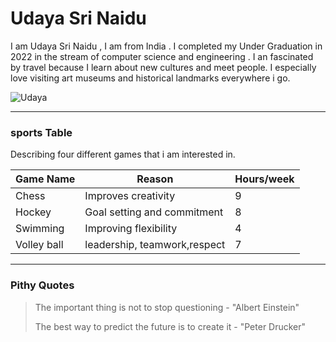 # Udaya Sri Naidu

I am Udaya Sri Naidu , I am from India . I completed my Under Graduation in 2022 in the stream of computer science and engineering . I an fascinated by travel because I learn about new cultures and meet people. I especially love visiting art museums and historical landmarks everywhere i go.

![Udaya](https://github.com/UdayaSri61001/my2-Udayasri/assets/143127448/1ae49417-81ac-4675-b5c1-fdde491069d9)

----------------------------------------------

### sports Table

Describing four different games that i am interested in.

| Game Name       | Reason                       |  Hours/week     |
| --------------- |  --------------------------- |    ------------ |
| Chess           | Improves creativity          |   9             |
| Hockey          | Goal setting and commitment  |   8             |
| Swimming        | Improving flexibility        |   4             |
| Volley ball     | leadership, teamwork,respect |   7             |

-----------------------------------------------

### Pithy Quotes

>The important thing is not to stop questioning - "Albert Einstein"
>
>The best way to predict the future is to create it - "Peter Drucker"

 